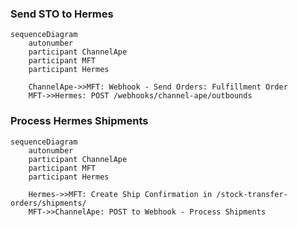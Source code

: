 ### Send STO to Hermes

```mermaid
sequenceDiagram
    autonumber
    participant ChannelApe
    participant MFT
    participant Hermes

    ChannelApe->>MFT: Webhook - Send Orders: Fulfillment Order
    MFT->>Hermes: POST /webhooks/channel-ape/outbounds
```

### Process Hermes Shipments

```mermaid
sequenceDiagram
    autonumber
    participant ChannelApe
    participant MFT
    participant Hermes

    Hermes->>MFT: Create Ship Confirmation in /stock-transfer-orders/shipments/
    MFT->>ChannelApe: POST to Webhook - Process Shipments
```
